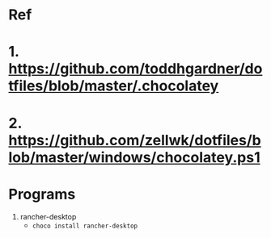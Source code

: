 # Ref
# 1. https://github.com/toddhgardner/dotfiles/blob/master/.chocolatey
# 2. https://github.com/zellwk/dotfiles/blob/master/windows/chocolatey.ps1

# Programs
1. rancher-desktop
    - `choco install rancher-desktop`